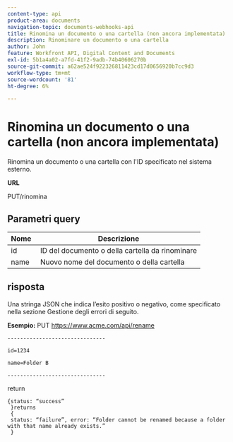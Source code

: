 ```yaml
---
content-type: api
product-area: documents
navigation-topic: documents-webhooks-api
title: Rinomina un documento o una cartella (non ancora implementata)
description: Rinominare un documento o una cartella
author: John
feature: Workfront API, Digital Content and Documents
exl-id: 5b1a4a02-a7fd-41f2-9adb-74b40606270b
source-git-commit: a62ae524f922326811423cd17d0656920b7cc9d3
workflow-type: tm+mt
source-wordcount: '81'
ht-degree: 6%

---
```



# Rinomina un documento o una cartella (non ancora implementata)

Rinomina un documento o una cartella con l&#39;ID specificato nel sistema esterno.

**URL**

PUT/rinomina

## Parametri query

| Nome  | Descrizione |
|---|---|
| id | ID del documento o della cartella da rinominare |
| name  | Nuovo nome del documento o della cartella |


## risposta

Una stringa JSON che indica l’esito positivo o negativo, come specificato nella sezione Gestione degli errori di seguito.

**Esempio:** PUT https://www.acme.com/api/rename

```
-------------------------------

id=1234

name=Folder B ­­­­­­­­­­­­­­­­­­­­­­­­­­­­­­­­­­­­

-------------------------------
```

return

```
{status: “success”
 }returns
 {
 status: “failure”, error: “Folder cannot be renamed because a folder with that name already exists.”
 }
```
